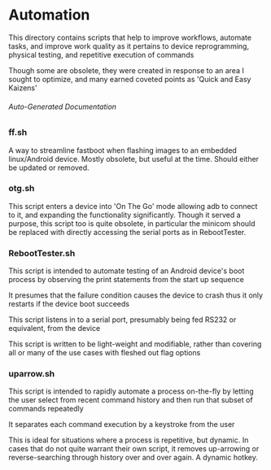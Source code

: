# Automation

This directory contains scripts that help to improve
workflows, automate tasks, and improve work quality
as it pertains to device reprogramming, physical
testing, and repetitive execution of commands

Though some are obsolete, they were created in response
to an area I sought to optimize, and many earned coveted
points as 'Quick and Easy Kaizens'

###### Auto-Generated Documentation
### ff.sh
 A way to streamline fastboot when flashing images to an
 embedded linux/Android device. Mostly obsolete, but useful
 at the time. Should either be updated or removed. 

### otg.sh
 This script enters a device into 'On The Go' mode
 allowing adb to connect to it, and expanding the
 functionality significantly. Though it served a
 purpose, this script too is quite obsolete, in 
 particular the minicom should be replaced with
 directly accessing the serial ports as in RebootTester. 

### RebootTester.sh
 This script is intended to automate testing of an Android device's boot 
     process by observing the print statements from the start up sequence
     
 It presumes that the failure condition causes the device to crash
     thus it only restarts if the device boot succeeds

 This script listens in to a serial port, presumably being fed RS232
     or equivalent, from the device

 This script is written to be light-weight and modifiable, rather than
     covering all or many of the use cases with fleshed out flag options
### uparrow.sh
 This script is intended to rapidly automate a process on-the-fly
     by letting the user select from recent command history and
     then run that subset of commands repeatedly

 It separates each command execution by a keystroke from the user

 This is ideal for situations where a process is repetitive, but
     dynamic. In cases that do not quite warrant their own script,
     it removes up-arrowing or reverse-searching through history
     over and over again. A dynamic hotkey.
